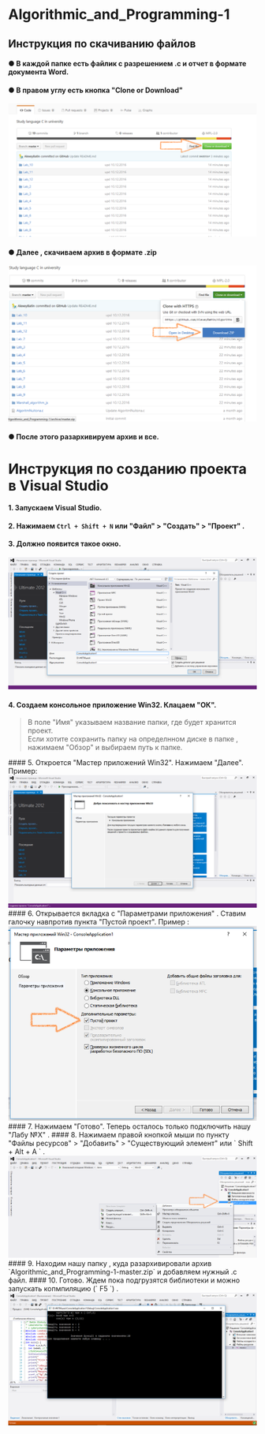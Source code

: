 # Algorithmic_and_Programming-1
## Инструкция по скачиванию файлов 
#### &#9679; В каждой папке есть файлик с разрешением .c и отчет в формате документа Word.<br/>
#### &#9679; В правом углу есть кнопка "Clone or Download"
<img src="https://github.com/AlexeyBatin/Algorithmic_and_Programming-1/blob/master/info/download.png?raw=true"></img>
#### &#9679; Далее , скачиваем архив в формате .zip
<img src="https://github.com/AlexeyBatin/Algorithmic_and_Programming-1/blob/master/info/zip.png?raw=true"></img>
#### &#9679; После этого разархивируем архив и все.
# Инструкция по созданию проекта в Visual Studio 
#### 1.  Запускаем Visual Studio.
#### 2.  Нажимаем ` Ctrl + Shift + N ` или "Файл" > "Создать" > "Проект" .
#### 3.  Должно появится такое окно.
<img src="https://github.com/AlexeyBatin/Algorithmic_and_Programming-1/blob/master/info/start.png?raw=true"></img>
#### 4.  Создаем консольное приложение Win32. Клацаем "ОК".
  <blockquote> В поле "Имя" указываем название папки, где будет хранится проект. <br/>
  Если хотите сохранить папку на определнном диске в папке , нажимаем "Обзор" и выбираем путь к папке.</blockquote>
#### 5. Откроется "Мастер приложений Win32". Нажимаем "Далее". Пример:
<img src="https://github.com/AlexeyBatin/Algorithmic_and_Programming-1/blob/master/info/master.png?raw=true"></img>
#### 6. Открывается вкладка с "Параметрами приложения" . Ставим галочку навпротив пункта "Пустой проект". Пример : 
<img src="https://github.com/AlexeyBatin/Algorithmic_and_Programming-1/blob/master/info/param.png?raw=true"></img>
#### 7. Нажимаем "Готово". Теперь осталось только подключить нашу "Лабу №X" .
#### 8. Нажимаем правой кнопкой мыши по пункту "Файлы ресурсов" > "Добавить" > "Существующий элемент" или ` Shift + Alt + A ` .
<img src="https://github.com/AlexeyBatin/Algorithmic_and_Programming-1/blob/master/info/create.png?raw=true"></img>
#### 9. Находим нашу папку , куда разархивировали архив `Algorithmic_and_Programming-1-master.zip` и добавляем нужный .c файл.
#### 10. Готово. Ждем пока подгрузятся библиотеки и можно запускать копмпиляцию (` F5 `) .
<img src="https://github.com/AlexeyBatin/Algorithmic_and_Programming-1/blob/master/info/finish.png?raw=true"></img>
